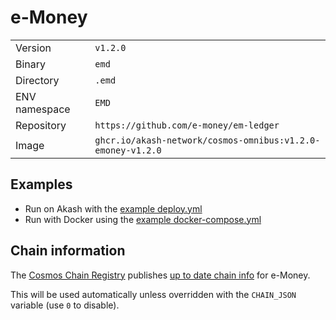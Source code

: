 # e-Money

| | |
|---|---|
|Version|`v1.2.0`|
|Binary|`emd`|
|Directory|`.emd`|
|ENV namespace|`EMD`|
|Repository|`https://github.com/e-money/em-ledger`|
|Image|`ghcr.io/akash-network/cosmos-omnibus:v1.2.0-emoney-v1.2.0`|

## Examples

- Run on Akash with the [example deploy.yml](./deploy.yml)
- Run with Docker using the [example docker-compose.yml](./docker-compose.yml)

## Chain information

The [Cosmos Chain Registry](https://github.com/cosmos/chain-registry) publishes [up to date chain info](https://raw.githubusercontent.com/cosmos/chain-registry/master/emoney/chain.json) for e-Money.

This will be used automatically unless overridden with the `CHAIN_JSON` variable (use `0` to disable).
